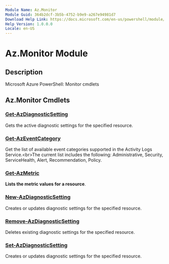 ```yaml
---
Module Name: Az.Monitor
Module Guid: 364b2dcf-3b5b-4752-b9e9-a267e94981d7
Download Help Link: https://docs.microsoft.com/en-us/powershell/module/az.monitor
Help Version: 1.0.0.0
Locale: en-US
---
```


# Az.Monitor Module
## Description
Microsoft Azure PowerShell: Monitor cmdlets

## Az.Monitor Cmdlets
### [Get-AzDiagnosticSetting](Get-AzDiagnosticSetting.md)
Gets the active diagnostic settings for the specified resource.

### [Get-AzEventCategory](Get-AzEventCategory.md)
Get the list of available event categories supported in the Activity Logs Service.\<br\>The current list includes the following: Administrative, Security, ServiceHealth, Alert, Recommendation, Policy.

### [Get-AzMetric](Get-AzMetric.md)
**Lists the metric values for a resource**.

### [New-AzDiagnosticSetting](New-AzDiagnosticSetting.md)
Creates or updates diagnostic settings for the specified resource.

### [Remove-AzDiagnosticSetting](Remove-AzDiagnosticSetting.md)
Deletes existing diagnostic settings for the specified resource.

### [Set-AzDiagnosticSetting](Set-AzDiagnosticSetting.md)
Creates or updates diagnostic settings for the specified resource.

